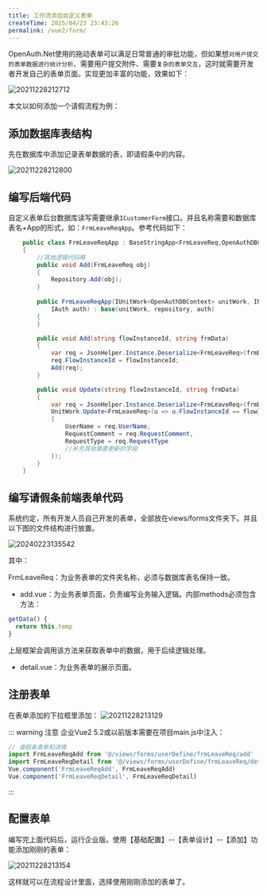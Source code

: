 ```yaml
---
title: 工作流添加自定义表单
createTime: 2025/04/23 23:43:26
permalink: /vue2/form/
---
```


OpenAuth.Net使用的拖动表单可以满足日常普通的审批功能，但如果想`对用户提交的表单数据进行统计分析`、需要用户提交附件、需要`复杂的表单交互`，这时就需要开发者开发自己的表单页面。实现更加丰富的功能，效果如下：

![20211228212712](http://img.openauth.net.cn/20211228212712.png)

本文以如何添加一个请假流程为例：

## 添加数据库表结构

先在数据库中添加记录表单数据的表，即请假条中的内容。

![20211228212800](http://img.openauth.net.cn/20211228212800.png)

## 编写后端代码

自定义表单后台数据库读写需要继承`ICustomerForm`接口。并且名称需要和数据库表名+App的形式，如：`FrmLeaveReqApp`。参考代码如下：

```csharp
    public class FrmLeaveReqApp : BaseStringApp<FrmLeaveReq,OpenAuthDBContext>, ICustomerForm
    {
        //其他逻辑代码略
        public void Add(FrmLeaveReq obj)
        {
            Repository.Add(obj);
        }
        
        public FrmLeaveReqApp(IUnitWork<OpenAuthDBContext> unitWork, IRepository<FrmLeaveReq,OpenAuthDBContext> repository,
            IAuth auth) : base(unitWork, repository, auth)
        {
        }

        public void Add(string flowInstanceId, string frmData)
        {
            var req = JsonHelper.Instance.Deserialize<FrmLeaveReq>(frmData);
            req.FlowInstanceId = flowInstanceId;
            Add(req);
        }

        public void Update(string flowInstanceId, string frmData)
        {
            var req = JsonHelper.Instance.Deserialize<FrmLeaveReq>(frmData);
            UnitWork.Update<FrmLeaveReq>(u => u.FlowInstanceId == flowInstanceId, u => new FrmLeaveReq
            {
                UserName = req.UserName,
                RequestComment = req.RequestComment,
                RequestType = req.RequestType
                //补充其他需要更新的字段
            });
        }
    }
```


## 编写请假条前端表单代码

系统约定，所有开发人员自己开发的表单，全部放在views/forms文件夹下。并且以下图的文件结构进行放置。

![20240223135542](http://img.openauth.net.cn/20240223135542.png)

其中：

FrmLeaveReq：为业务表单的文件夹名称，必须与数据库表名保持一致。

* add.vue：为业务表单页面，负责编写业务输入逻辑。内部methods必须包含方法：

```javascript
getData() {
  return this.temp
}
```

上层框架会调用该方法来获取表单中的数据，用于后续逻辑处理。

* detail.vue：为业务表单的展示页面。

## 注册表单

在表单添加的下拉框里添加：
![20211228213129](http://img.openauth.net.cn/20211228213129.png)

::: warning 注意
企业Vue2 5.2或以前版本需要在项目main.js中注入：

```javascript
// 请假条表单和详情
import FrmLeaveReqAdd from '@/views/forms/userDefine/frmLeaveReq/add'
import FrmLeaveReqDetail from '@/views/forms/userDefine/frmLeaveReq/detail'
Vue.component('FrmLeaveReqAdd', FrmLeaveReqAdd)
Vue.component('FrmLeaveReqDetail', FrmLeaveReqDetail)
```

:::

## 配置表单

编写完上面代码后，运行企业版。使用【基础配置】--【表单设计】--【添加】功能添加刚刚的表单：

![20211228213154](http://img.openauth.net.cn/20211228213154.png)

这样就可以在流程设计里面，选择使用刚刚添加的表单了。